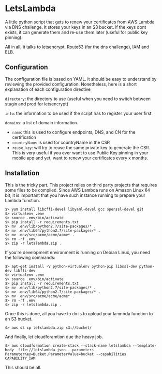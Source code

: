 # LetsLambda #

A little python script that gets to renew your certificates from AWS Lambda via DNS challenge. It stores your keys in an S3 bucket. If the keys dont exists, it can generate them and re-use them later (useful for public key pinning).

All in all, it talks to letsencrypt, Route53 (for the dns challenge), IAM and ELB.

## Configuration ##
The configuration file is based on YAML. It should be easy to understand by reviewing the provided configuration. Nonetheless, here is a short explanation of each configuration directive

`directory`: the directory to use (useful when you need to switch between stagin and prod for letsencrypt)

`info`: the information to be used if the script has to register your user first

`domains`: a list of domain information.

 - `name`: this is used to configure endpoints, DNS, and CN for the certification
 - `countryName`: is used for countryName in the CSR
 - `reuse_key`: will try to reuse the same private key to generate the CSR. This is very useful if you ever want to use Public Key pinning in your mobile app and yet, want to renew your certificates every x months.

## Installation ##

This is the tricky part. This project relies on third party projects that requires some files to be compiled. Since AWS Lambda runs on Amazon Linux 64 bit, it is important that you have such instance running to prepare your Lambda function.

    $> yum install libcffi-devel libyaml-devel gcc openssl-devel git
    $> virtualenv .env
    $> source .env/bin/activate
    $> pip install -r requirements.txt
    $> mv .env/lib/python2.7/site-packages/* .
    $> mv .env/lib64/python2.7/site-packages/* .
    $> mv .env/src/acme/acme/acme* .
    $> rm -rf .env
    $> zip -r letslambda.zip .

If you're development environment is running on Debian Linux, you need the following commands:

    $> apt-get install -V python-virtualenv python-pip libssl-dev python-dev libffi-dev
    $> virtualenv .env
    $> source .env/bin/activate
    $> pip install -r requirements.txt
    $> mv .env/lib/python2.7/site-packages/* .
    $> mv .env/lib64/python2.7/site-packages/* .
    $> mv .env/src/acme/acme/acme* .
    $> rm -rf .env
    $> zip -r letslambda.zip .

Once this is done, all you have to do is to upload your lamnbda function to an S3 bucket.

    $> aws s3 cp letslambda.zip s3://bucket/

And finally, let cloudforamtion due the heavy job.

    $> aws cloudformation create-stack --stack-name letslambda --template-body  file://letslambda.json --parameters ParameterKey=Bucket,ParameterValue=bucket --capabilities CAPABILITY_IAM


This should be all.

